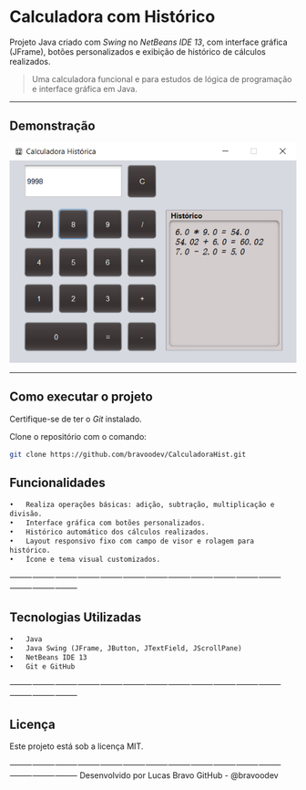 # Calculadora com Histórico

Projeto Java criado com *Swing* no *NetBeans IDE 13*, com interface gráfica (JFrame), botões personalizados e exibição de histórico de cálculos realizados.

> Uma calculadora funcional e para estudos de lógica de programação e interface gráfica em Java.

---

## Demonstração

![Calculadora Java](./imgs/calculadora.png)

---

## Como executar o projeto

Certifique-se de ter o *Git* instalado.

Clone o repositório com o comando:

```bash
git clone https://github.com/bravoodev/CalculadoraHist.git
```

## Funcionalidades
	•	Realiza operações básicas: adição, subtração, multiplicação e divisão.
	•	Interface gráfica com botões personalizados.
	•	Histórico automático dos cálculos realizados.
	•	Layout responsivo fixo com campo de visor e rolagem para histórico.
	•	Ícone e tema visual customizados.

⸻⸻⸻⸻⸻⸻⸻⸻⸻⸻⸻⸻⸻⸻⸻

## Tecnologias Utilizadas
	•	Java
	•	Java Swing (JFrame, JButton, JTextField, JScrollPane)
	•	NetBeans IDE 13
	•	Git e GitHub

⸻⸻⸻⸻⸻⸻⸻⸻⸻⸻⸻⸻⸻⸻⸻

## Licença

Este projeto está sob a licença MIT.

⸻⸻⸻⸻⸻⸻⸻⸻⸻⸻⸻⸻⸻⸻⸻
Desenvolvido por Lucas Bravo
GitHub - @bravoodev

